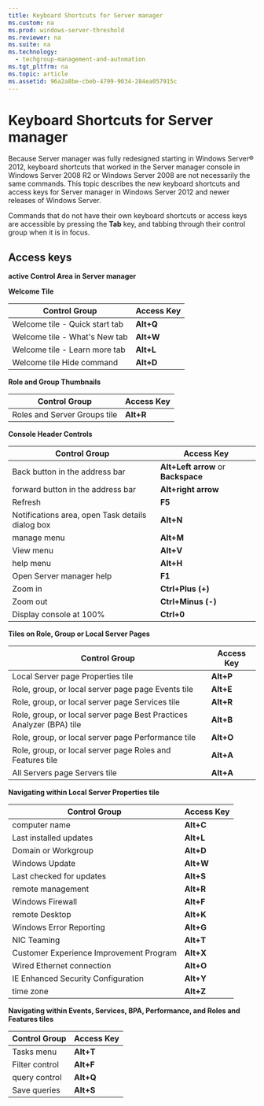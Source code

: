 ```yaml
---
title: Keyboard Shortcuts for Server manager
ms.custom: na
ms.prod: windows-server-threshold
ms.reviewer: na
ms.suite: na
ms.technology: 
  - techgroup-management-and-automation
ms.tgt_pltfrm: na
ms.topic: article
ms.assetid: 96a2a8be-cbeb-4799-9034-284ea057915c
---
```

# Keyboard Shortcuts for Server manager
Because Server manager was fully redesigned starting in Windows Server® 2012, keyboard shortcuts that worked in the Server manager console in  Windows Server 2008 R2  or  Windows Server 2008  are not necessarily the same commands. This topic describes the new keyboard shortcuts and access keys for Server manager in  Windows Server 2012  and newer releases of Windows Server.

Commands that do not have their own keyboard shortcuts or access keys are accessible by pressing the **Tab** key, and tabbing through their control group when it is in focus.

## Access keys
**active Control Area in Server manager**

**Welcome Tile**

|Control Group|Access Key|
|-----------------|--------------|
|Welcome tile \- Quick start tab|**Alt\+Q**|
|Welcome tile \- What's New tab|**Alt\+W**|
|Welcome tile \- Learn more tab|**Alt\+L**|
|Welcome tile Hide command|**Alt\+D**|

**Role and Group Thumbnails**

|Control Group|Access Key|
|-----------------|--------------|
|Roles and Server Groups tile|**Alt\+R**|

**Console Header Controls**

|Control Group|Access Key|
|-----------------|--------------|
|Back button in the address bar|**Alt\+Left arrow** or **Backspace**|
|forward button in the address bar|**Alt\+right arrow**|
|Refresh|**F5**|
|Notifications area, open Task details dialog box|**Alt\+N**|
|manage menu|**Alt\+M**|
|View menu|**Alt\+V**|
|help menu|**Alt\+H**|
|Open Server manager help|**F1**|
|Zoom in|**Ctrl\+Plus \(\+\)**|
|Zoom out|**Ctrl\+Minus \(\-\)**|
|Display console at 100%|**Ctrl\+0**|

**Tiles on Role, Group or Local Server Pages**

|Control Group|Access Key|
|-----------------|--------------|
|Local Server page Properties tile|**Alt\+P**|
|Role, group, or local server page page Events tile|**Alt\+E**|
|Role, group, or local server page Services tile|**Alt\+R**|
|Role, group, or local server page Best Practices Analyzer \(BPA\) tile|**Alt\+B**|
|Role, group, or local server page Performance tile|**Alt\+O**|
|Role, group, or local server page Roles and Features tile|**Alt\+A**|
|All Servers page Servers tile|**Alt\+A**|

**Navigating within Local Server Properties tile**

|Control Group|Access Key|
|-----------------|--------------|
|computer name|**Alt\+C**|
|Last installed updates|**Alt\+L**|
|Domain or Workgroup|**Alt\+D**|
|Windows Update|**Alt\+W**|
|Last checked for updates|**Alt\+S**|
|remote management|**Alt\+R**|
|Windows Firewall|**Alt\+F**|
|remote Desktop|**Alt\+K**|
|Windows Error Reporting|**Alt\+G**|
|NIC Teaming|**Alt\+T**|
|Customer Experience Improvement Program|**Alt\+X**|
|Wired Ethernet connection|**Alt\+O**|
|IE Enhanced Security Configuration|**Alt\+Y**|
|time zone|**Alt\+Z**|

**Navigating within Events, Services, BPA, Performance, and Roles and Features tiles**

|Control Group|Access Key|
|-----------------|--------------|
|Tasks menu|**Alt\+T**|
|Filter control|**Alt\+F**|
|query control|**Alt\+Q**|
|Save queries|**Alt\+S**|


